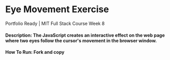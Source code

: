 # Eye Movement Exercise
Portfolio Ready | MIT Full Stack Course Week 8

#### Description: The JavaScript creates an interactive effect on the web page where two eyes follow the cursor's movement in the browser window.

#### How To Run: Fork and copy 
